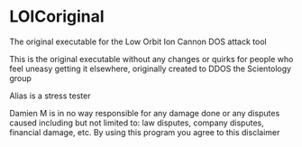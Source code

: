 # LOICoriginal
The original executable for the Low Orbit Ion Cannon DOS attack tool

This is the original executable without any changes or quirks for people who feel uneasy getting it elsewhere, originally created to DDOS the Scientology group

Alias is a stress tester

Damien M is in no way responsible for any damage done or any disputes caused including but not limited to: law disputes, company disputes, financial damage, etc.
By using this program you agree to this disclaimer
